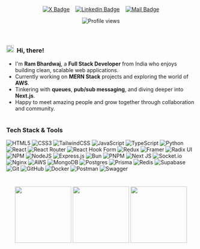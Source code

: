 
<!-- Social Links -->
<div align= center>

[![X Badge](https://img.shields.io/badge/-@ram_1010-1ca0f1?style=social&labelColor=red&logo=x&logoColor=black&link=https://x.com/ram_1010)](https://x.com/ram_1010) &nbsp;&nbsp; 
[![Linkedin Badge](https://img.shields.io/badge/@bhardwajram-0e76a8)](https://www.linkedin.com/in/bhardwajram/) &nbsp;&nbsp; 
[![Mail Badge](https://img.shields.io/badge/-rambhardwaj101000@gmail.com-c0392b?style=flat&labelColor=c0392b&logo=gmail&logoColor=pink)](mailto:rambhardwaj101000@gmail.com)

</div>

<!-- Profile View Counter -->
<div align="center">
  <img src="https://komarev.com/ghpvc/?username=rambhardwajj" alt="Profile views" />
</div>

<br>

#

<!-- About Me -->

### <img src="https://fonts.gstatic.com/s/e/notoemoji/latest/1f44b_1f3fb/512.gif" alt="👋" width="20" height="20">&nbsp; Hi, there!

- I'm **Ram Bhardwaj**, a **Full Stack Developer** from India who enjoys building clean, scalable web applications.
- Currently working on **MERN Stack** projects and exploring the world of **AWS**.
- Tinkering with **queues**, **pub/sub messaging**, and diving deeper into **Next.js**.
- Happy to meet amazing people and grow together through collaboration and community.

#

<!-- Tech Stack -->

### Tech Stack & Tools

![HTML5](https://img.shields.io/badge/html5-%23E34F26.svg?style=for-the-badge&logo=html5&logoColor=white) ![CSS3](https://img.shields.io/badge/css3-%231572B6.svg?style=for-the-badge&logo=css3&logoColor=white) ![TailwindCSS](https://img.shields.io/badge/tailwindcss-%2338B2AC.svg?style=for-the-badge&logo=tailwind-css&logoColor=white) ![JavaScript](https://img.shields.io/badge/javascript-%23323330.svg?style=for-the-badge&logo=javascript&logoColor=%23F7DF1E) ![TypeScript](https://img.shields.io/badge/typescript-%23007ACC.svg?style=for-the-badge&logo=typescript&logoColor=white) ![Python](https://img.shields.io/badge/python-3670A0?style=for-the-badge&logo=python&logoColor=ffdd54) ![React](https://img.shields.io/badge/react-%2320232a.svg?style=for-the-badge&logo=react&logoColor=%2361DAFB) ![React Router](https://img.shields.io/badge/React_Router-CA4245?style=for-the-badge&logo=react-router&logoColor=white) ![React Hook Form](https://img.shields.io/badge/React%20Hook%20Form-%23EC5990.svg?style=for-the-badge&logo=reacthookform&logoColor=white) ![Redux](https://img.shields.io/badge/redux-%23593d88.svg?style=for-the-badge&logo=redux&logoColor=white) ![Framer](https://img.shields.io/badge/Framer-black?style=for-the-badge&logo=framer&logoColor=blue) ![Radix UI](https://img.shields.io/badge/radix%20ui-161618.svg?style=for-the-badge&logo=radix-ui&logoColor=white) ![NPM](https://img.shields.io/badge/NPM-%23CB3837.svg?style=for-the-badge&logo=npm&logoColor=white) ![NodeJS](https://img.shields.io/badge/node.js-6DA55F?style=for-the-badge&logo=node.js&logoColor=white) ![Express.js](https://img.shields.io/badge/express.js-%23404d59.svg?style=for-the-badge&logo=express&logoColor=%2361DAFB) ![Bun](https://img.shields.io/badge/Bun-%23000000.svg?style=for-the-badge&logo=bun&logoColor=white) ![PNPM](https://img.shields.io/badge/pnpm-%234a4a4a.svg?style=for-the-badge&logo=pnpm&logoColor=f69220) ![Next JS](https://img.shields.io/badge/Next-black?style=for-the-badge&logo=next.js&logoColor=white) ![Socket.io](https://img.shields.io/badge/Socket.io-black?style=for-the-badge&logo=socket.io&badgeColor=010101) ![Nginx](https://img.shields.io/badge/nginx-%23009639.svg?style=for-the-badge&logo=nginx&logoColor=white) ![AWS](https://img.shields.io/badge/AWS-%23FF9900.svg?style=for-the-badge&logo=amazon-aws&logoColor=white) ![MongoDB](https://img.shields.io/badge/MongoDB-%234ea94b.svg?style=for-the-badge&logo=mongodb&logoColor=white) ![Postgres](https://img.shields.io/badge/postgres-%23316192.svg?style=for-the-badge&logo=postgresql&logoColor=white) ![Prisma](https://img.shields.io/badge/Prisma-3982CE?style=for-the-badge&logo=Prisma&logoColor=white) ![Redis](https://img.shields.io/badge/redis-%23DD0031.svg?style=for-the-badge&logo=redis&logoColor=white) ![Supabase](https://img.shields.io/badge/Supabase-3ECF8E?style=for-the-badge&logo=supabase&logoColor=white) ![Git](https://img.shields.io/badge/git-%23F05033.svg?style=for-the-badge&logo=git&logoColor=white) ![GitHub](https://img.shields.io/badge/github-%23121011.svg?style=for-the-badge&logo=github&logoColor=white) ![Docker](https://img.shields.io/badge/docker-%230db7ed.svg?style=for-the-badge&logo=docker&logoColor=white) ![Postman](https://img.shields.io/badge/Postman-FF6C37?style=for-the-badge&logo=postman&logoColor=white) ![Swagger](https://img.shields.io/badge/-Swagger-%23Clojure?style=for-the-badge&logo=swagger&logoColor=white)

#

<!-- GitHub Stats -->

<p align="center">
    <img align="center" height="150em" 
         src="https://github-readme-stats.vercel.app/api?username=rambhardwajj&theme=tokyonight&hide_border=false&include_all_commits=true&count_private=false" />
    <img align="center" height="150em" 
         src="https://nirzak-streak-stats.vercel.app/?user=rambhardwajj&theme=tokyonight&hide_border=false" />
    <img align="center" height="150em" 
         src="https://github-readme-stats.vercel.app/api/top-langs/?username=rambhardwajj&theme=tokyonight&hide_border=false&include_all_commits=true&count_private=false&layout=compact" />
</p>
